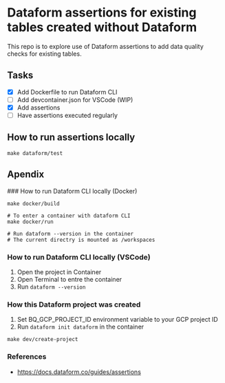 # Dataform assertions for existing tables created without Dataform

This repo is to explore use of Dataform assertions to add data quality checks for existing tables.

## Tasks

- [x] Add Dockerfile to run Dataform CLI
- [ ] Add devcontainer.json for VSCode (WIP)
- [x] Add assertions
- [ ] Have assertions executed regularly

## How to run assertions locally

```
make dataform/test
```

## Apendix

### How to run Dataform CLI locally (Docker)
```
make docker/build

# To enter a container with dataform CLI
make docker/run

# Run dataform --version in the container
# The current directry is mounted as /workspaces
```

### How to run Dataform CLI locally (VSCode)

1. Open the project in Container
2. Open Terminal to entre the container
3. Run `dataform --version`

### How this Dataform project was created

1. Set BQ_GCP_PROJECT_ID environment variable to your GCP project ID
2. Run `dataform init dataform` in the container
```
make dev/create-project
```

### References
- https://docs.dataform.co/guides/assertions